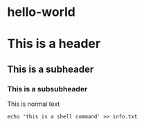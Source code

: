 # hello-world
# This is a header
 ## This is a subheader
 ### This is a subsubheader
 This is normal text
 ```
 echo 'this is a shell command' >> info.txt
 ```

